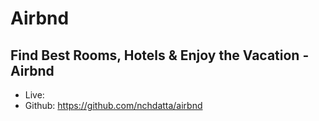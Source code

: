 # Airbnd
## Find Best Rooms, Hotels & Enjoy the Vacation - Airbnd


- Live: 
- Github: https://github.com/nchdatta/airbnd
